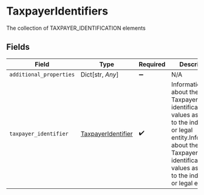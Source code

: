 # TaxpayerIdentifiers

The collection of TAXPAYER_IDENTIFICATION elements


## Fields

| Field                                                                                                                                                                                            | Type                                                                                                                                                                                             | Required                                                                                                                                                                                         | Description                                                                                                                                                                                      |
| ------------------------------------------------------------------------------------------------------------------------------------------------------------------------------------------------ | ------------------------------------------------------------------------------------------------------------------------------------------------------------------------------------------------ | ------------------------------------------------------------------------------------------------------------------------------------------------------------------------------------------------ | ------------------------------------------------------------------------------------------------------------------------------------------------------------------------------------------------ |
| `additional_properties`                                                                                                                                                                          | Dict[str, *Any*]                                                                                                                                                                                 | :heavy_minus_sign:                                                                                                                                                                               | N/A                                                                                                                                                                                              |
| `taxpayer_identifier`                                                                                                                                                                            | [TaxpayerIdentifier](../../models/shared/taxpayeridentifier.md)                                                                                                                                  | :heavy_check_mark:                                                                                                                                                                               | Information about the Taxpayer identification values assigned to the individual or legal entity.Information about the Taxpayer identification values assigned to the individual or legal entity. |